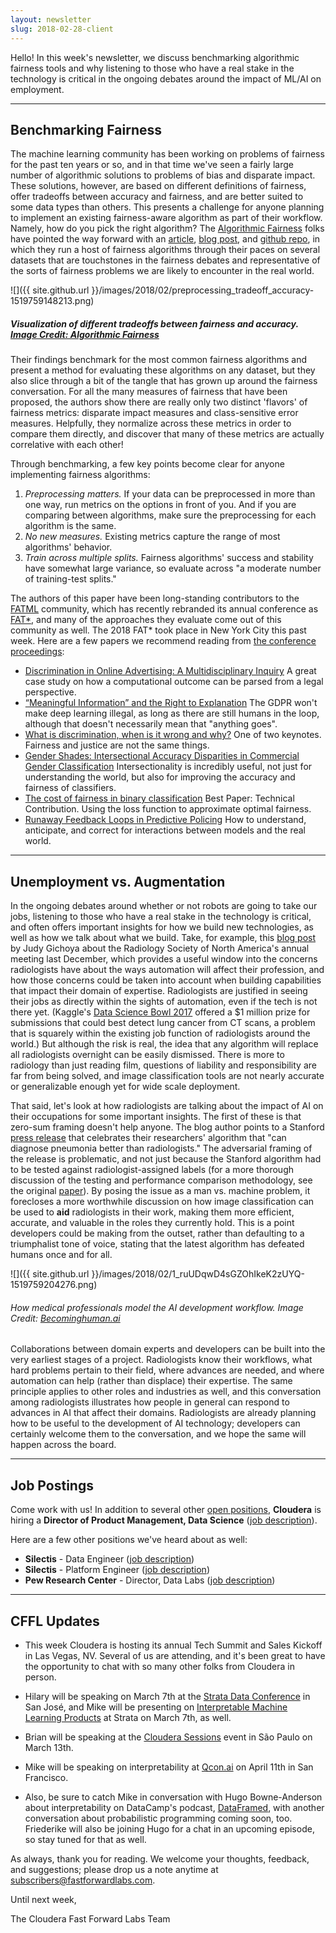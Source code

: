 ```yaml
---
layout: newsletter
slug: 2018-02-28-client
---
```


Hello! In this week's newsletter, we discuss benchmarking algorithmic fairness tools and why listening to those who have a real stake in the technology is critical in the ongoing debates around the impact of ML/AI on employment.

---

## Benchmarking Fairness

The machine learning community has been working on problems of fairness for the past ten years or so, and in that time we've seen a fairly large number of algorithmic solutions to problems of bias and disparate impact. These solutions, however, are based on different definitions of fairness, offer tradeoffs between accuracy and fairness, and are better suited to some data types than others. This presents a challenge for anyone planning to implement an existing fairness-aware algorithm as part of their workflow. Namely, how do you pick the right algorithm? The [Algorithmic Fairness](https://algorithmicfairness.wordpress.com/) folks have pointed the way forward with an [article](https://arxiv.org/abs/1802.04422), [blog post](https://algorithmicfairness.wordpress.com/2018/02/19/benchmarks-and-reproducibility-in-fair-ml/), and [github repo](https://github.com/algofairness/fairness-comparison), in which they run a host of fairness algorithms through their paces on several datasets that are touchstones in the fairness debates and representative of the sorts of fairness problems we are likely to encounter in the real world. 

![]({{ site.github.url }}/images/2018/02/preprocessing_tradeoff_accuracy-1519759148213.png)
##### Visualization of different tradeoffs between fairness and accuracy. [Image Credit: Algorithmic Fairness](https://algorithmicfairness.wordpress.com/)

Their findings benchmark for the most common fairness algorithms and present a method for evaluating these algorithms on any dataset, but they also slice through a bit of the tangle that has grown up around the fairness conversation. For all the many measures of fairness that have been proposed, the authors show there are really only two distinct 'flavors' of fairness metrics: disparate impact measures and class-sensitive error measures. Helpfully, they normalize across these metrics in order to compare them directly, and discover that many of these metrics are actually correlative with each other! 

Through benchmarking, a few key points become clear for anyone implementing fairness algorithms: 
1) *Preprocessing matters.* If your data can be preprocessed in more than one way, run metrics on the options in front of you. And if you are comparing between algorithms, make sure the preprocessing for each algorithm is the same.
2) *No new measures.* Existing metrics capture the range of most algorithms' behavior. 
3) *Train across multiple splits.* Fairness algorithms' success and stability have somewhat large variance, so evaluate across "a moderate number of training-test splits." 

The authors of this paper have been long-standing contributors to the [FATML](https://www.fatml.org/) community, which has recently rebranded its annual conference as [FAT*](https://fatconference.org/), and many of the approaches they evaluate come out of this community as well. The 2018 FAT* took place in New York City this past week.  Here are a few papers we recommend reading from [the conference proceedings](https://fatconference.org/2018/index.html):

* [Discrimination in Online Advertising: A Multidisciplinary Inquiry](http://proceedings.mlr.press/v81/datta18a/datta18a.pdf) A great case study on how a computational outcome can be parsed from a legal perspective.
* [“Meaningful Information” and the Right to Explanation](http://proceedings.mlr.press/v81/selbst18a/selbst18a.pdf) The GDPR won't make deep learning illegal, as long as there are still humans in the loop, although that doesn't necessarily mean that "anything goes".
* [What is discrimination, when is it wrong and why?](http://proceedings.mlr.press/v81/hellman18a/hellman18a.pdf) One of two keynotes. Fairness and justice are not the same things. 
* [Gender Shades: Intersectional Accuracy Disparities in Commercial Gender Classification](http://proceedings.mlr.press/v81/buolamwini18a/buolamwini18a.pdf) Intersectionality is incredibly useful, not just for understanding the world, but also for improving the accuracy and fairness of classifiers.
* [The cost of fairness in binary classification](http://proceedings.mlr.press/v81/menon18a/menon18a.pdf) Best Paper: Technical Contribution. Using the loss function to approximate optimal fairness.
* [Runaway Feedback Loops in Predictive Policing](http://proceedings.mlr.press/v81/ensign18a/ensign18a.pdf) How to understand, anticipate, and correct for interactions between models and the real world.

---

## Unemployment vs. Augmentation

In the ongoing debates around whether or not robots are going to take our jobs, listening to those who have a real stake in the technology is critical, and often offers important insights for how we build new technologies, as well as how we talk about what we build. Take, for example, this [blog post](https://becominghuman.ai/radiologists-as-knowledge-experts-in-a-world-of-artificial-intelligence-summary-of-radiology-ec63a7002329) by Judy Gichoya about the Radiology Society of North America's annual meeting last December, which provides a useful window into the concerns radiologists have about the ways automation will affect their profession, and how those concerns could be taken into account when building capabilities that impact their domain of expertise. Radiologists are justified in seeing their jobs as directly within the sights of automation, even if the tech is not there yet. (Kaggle's [Data Science Bowl 2017](https://www.kaggle.com/c/data-science-bowl-2017) offered a $1 million prize for submissions that could best detect lung cancer from CT scans, a problem that is squarely within the existing job function of radiologists around the world.)  But although the risk is real, the idea that any algorithm will replace all radiologists overnight can be easily dismissed. There is more to radiology than just reading film, questions of liability and responsibility are far from being solved, and image classification tools are not nearly accurate or generalizable enough yet for wide scale deployment.

That said, let's look at how radiologists are talking about the impact of AI on their occupations for some important insights. The first of these is that zero-sum framing doesn't help anyone. The blog author points to a Stanford [press release](https://news.stanford.edu/press-releases/2017/11/15/algorithm-outpernosing-pneumonia/) that celebrates their researchers' algorithm that "can diagnose pneumonia better than radiologists." The adversarial framing of the release is problematic, and not just because the Stanford algorithm had to be tested against radiologist-assigned labels (for a more thorough discussion of the testing and performance comparison methodology, see the original [paper](https://arxiv.org/abs/1711.05225)). By posing the issue as a man vs. machine problem, it forecloses a more worthwhile discussion on how image classification can be used to **aid** radiologists in their work, making them more efficient, accurate, and valuable in the roles they currently hold. This is a point developers could be making from the outset, rather than defaulting to a triumphalist tone of voice, stating that the latest algorithm has defeated humans once and for all.  

![]({{ site.github.url }}/images/2018/02/1_ruUDqwD4sGZOhIkeK2zUYQ-1519759204276.png) 
###### How medical professionals model the AI development workflow. Image Credit: [Becominghuman.ai](https://becominghuman.ai/radiologists-as-knowledge-experts-in-a-world-of-artificial-intelligence-summary-of-radiology-ec63a7002329) 

Collaborations between domain experts and developers can be built into the very earliest stages of a project. Radiologists know their workflows, what hard problems pertain to their field, where advances are needed, and where automation can help (rather than displace) their expertise. The same principle applies to other roles and industries as well, and this conversation among radiologists illustrates how people in general can respond to advances in AI that affect their domains. Radiologists are already planning how to be useful to the development of AI technology; developers can certainly welcome them to the conversation, and we hope the same will happen across the board.

---

## Job Postings

Come work with us!  In addition to several other [open positions](https://www.cloudera.com/careers/careers-listing.html), **Cloudera** is hiring a **Director of Product Management, Data Science** ([job description](https://cloudera.wd5.myworkdayjobs.com/External_Career/job/USA--California--Palo-Alto/Director-Product-Management--Data-Science_180286)).

Here are a few other positions we've heard about as well:
* **Silectis** - Data Engineer ([job description](https://www.silect.is/careers-data-engineer))
* **Silectis** - Platform Engineer ([job description](https://www.silect.is/careers-platform-engineer))
* **Pew Research Center** - Director, Data Labs ([job description](https://jobs-prc.icims.com/jobs/5386/director%2C-data-labs/job?mobile=false&width=641&height=500&bga=true&needsRedirect=false&jan1offset=-300&jun1offset=-240))

---

## CFFL Updates

* This week Cloudera is hosting its annual Tech Summit and Sales Kickoff in Las Vegas, NV. Several of us are attending, and it's been great to have the opportunity to chat with so many other folks from Cloudera in person.

* Hilary will be speaking on March 7th at the [Strata Data Conference](https://conferences.oreilly.com/strata/strata-ca/) in San José, and Mike will be presenting on [Interpretable Machine Learning Products](https://conferences.oreilly.com/strata/strata-ca/public/schedule/detail/63572) at Strata on March 7th, as well.

* Brian will be speaking at the [Cloudera Sessions](https://www.cloudera.com/more/events/sessions/sao-paulo.html) event in São Paulo on March 13th.

* Mike will be speaking on interpretability at [Qcon.ai](https://qcon.ai/) on April 11th in San Francisco.

* Also, be sure to catch Mike in conversation with Hugo Bowne-Anderson about interpretability on DataCamp's podcast, [DataFramed](https://soundcloud.com/dataframed/9-data-science-and-online-experiments-at-etsy#t=17:10), with another conversation about probabilistic programming coming soon, too. Friederike will also be joining Hugo for a chat in an upcoming episode, so stay tuned for that as well.

As always, thank you for reading. We welcome your thoughts, feedback, and suggestions; please drop us a note anytime at subscribers@fastforwardlabs.com.

Until next week,

The Cloudera Fast Forward Labs Team
